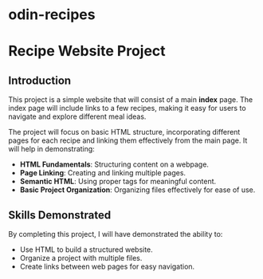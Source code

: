 # odin-recipes
# Recipe Website Project

## Introduction

This project is a simple website that will consist of a main **index** page. The index page will include links to a few recipes, making it easy for users to navigate and explore different meal ideas.

The project will focus on basic HTML structure, incorporating different pages for each recipe and linking them effectively from the main page. It will help in demonstrating:

- **HTML Fundamentals**: Structuring content on a webpage.
- **Page Linking**: Creating and linking multiple pages.
- **Semantic HTML**: Using proper tags for meaningful content.
- **Basic Project Organization**: Organizing files effectively for ease of use.

## Skills Demonstrated

By completing this project, I will have demonstrated the ability to:

- Use HTML to build a structured website.
- Organize a project with multiple files.
- Create links between web pages for easy navigation.
